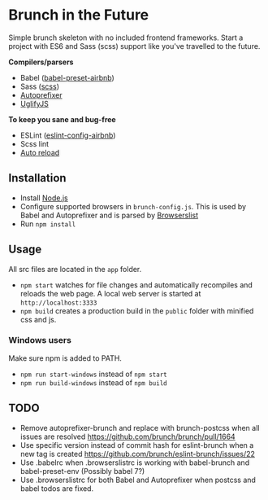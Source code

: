 # Brunch in the Future

Simple brunch skeleton with no included frontend frameworks.
Start a project with ES6 and Sass (scss) support like you've travelled to the future.

**Compilers/parsers**
- Babel ([babel-preset-airbnb](https://github.com/airbnb/babel-preset-airbnb))
- Sass ([scss](https://github.com/sass/node-sass))
- [Autoprefixer](https://github.com/postcss/autoprefixer)
- [UglifyJS](https://github.com/mishoo/UglifyJS2)

**To keep you sane and bug-free**
- ESLint ([eslint-config-airbnb](https://www.npmjs.com/package/eslint-config-airbnb))
- Scss lint
- [Auto reload](https://github.com/brunch/auto-reload-brunch)


## Installation
- Install [Node.js](https://nodejs.org/)
- Configure supported browsers in `brunch-config.js`. This is used by Babel and Autoprefixer and is parsed by [Browserslist](https://github.com/ai/browserslist)
- Run `npm install`

## Usage
All src files are located in the `app` folder.
- `npm start` watches for file changes and automatically recompiles and reloads the web page. A local web server is started at `http://localhost:3333`
- `npm build` creates a production build in the `public` folder with minified css and js.

### Windows users
Make sure npm is added to PATH.
- `npm run start-windows` instead of `npm start`
- `npm run build-windows` instead of `npm build` 


## TODO
- Remove autoprefixer-brunch and replace with brunch-postcss when all issues are resolved https://github.com/brunch/brunch/pull/1664
- Use specific version instead of commit hash for eslint-brunch when a new tag is created https://github.com/brunch/eslint-brunch/issues/22
- Use .babelrc when .browserslistrc is working with babel-brunch and babel-preset-env (Possibly babel 7?)
- Use .browserslistrc for both Babel and Autoprefixer when postcss and babel todos are fixed.
